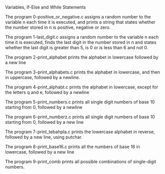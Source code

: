 Variables, If-Else and While Statements

The program 0-positive_or_negative.c assigns a random number to the variable n each time it is executed, and prints a string that states whether the number stored in n is positive, negative or zero.

The program 1-last_digit.c assigns a random number to the variable n each time it is executed, finds the last digit in the number stored in n and states whether the last digit is greater than 5, is 0 or is less than 6 and not 0.

The program 2-print_alphabet prints the alphabet in lowercase followed by a new line

The program 3-print_alphabets.c prints the alphabet in lowercase, and then in uppercase, followed by a newline.

The program 4-print_alphabt.c prints the alphabet in lowercase, except for the letters q and e, followed by a newline

The program 5-print_numbers.c prints all single digit numbers of base 10 starting from 0, followed by a newline

The program 6-print_numberz.c prints all single digit numbers of base 10 starting from 0, followed by a new line

The program 7-print_tebahpla.c prints the lowercase alphabet in reverse, followed by a new line, using putchar.

The program 8-print_base16.c prints all the numbers of base 16 in lowercase, followed by a new line

The program 9-print_comb prints all possible combinations of single-digit numbers.
